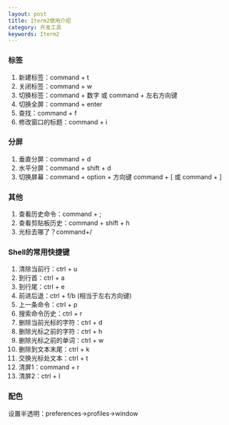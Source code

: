 ```yaml
---
layout: post
title: Iterm2使用介绍 
category: 开发工具
keywords: Iterm2
--- 
```


### 标签

1.  新建标签：command + t
2.  关闭标签：command + w
3.  切换标签：command + 数字 或 command + 左右方向键
4.  切换全屏：command + enter
5.  查找：command + f
6.  修改窗口的标题：command + i

### 分屏

1.  垂直分屏：command + d
2.  水平分屏：command + shift + d
3.  切换屏幕：command + option + 方向键 command + [ 或 command + ]

### 其他

1.  查看历史命令：command + ;
2.  查看剪贴板历史：command + shift + h
3.  光标去哪了？command+/

### Shell的常用快捷键

1.  清除当前行：ctrl + u
2.  到行首：ctrl + a
3.  到行尾：ctrl + e
4.  前进后退：ctrl + f/b (相当于左右方向键)
5.  上一条命令：ctrl + p
6.  搜索命令历史：ctrl + r
7.  删除当前光标的字符：ctrl + d
8.  删除光标之前的字符：ctrl + h
9.  删除光标之前的单词：ctrl + w
10.  删除到文本末尾：ctrl + k
11.  交换光标处文本：ctrl + t
12.  清屏1：command + r
13.  清屏2：ctrl + l

### 配色

设置半透明：preferences->profiles->window
